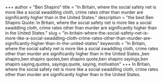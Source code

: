 +++
author = "Ben Shapiro"
title = "In Britain, where the social safety net is more like a social swaddling cloth, crime rates other than murder are significantly higher than in the United States."
description = "the best Ben Shapiro Quote: In Britain, where the social safety net is more like a social swaddling cloth, crime rates other than murder are significantly higher than in the United States."
slug = "in-britain-where-the-social-safety-net-is-more-like-a-social-swaddling-cloth-crime-rates-other-than-murder-are-significantly-higher-than-in-the-united-states"
keywords = "In Britain, where the social safety net is more like a social swaddling cloth, crime rates other than murder are significantly higher than in the United States.,ben shapiro,ben shapiro quotes,ben shapiro quote,ben shapiro sayings,ben shapiro saying,quotes, sayings,quote, saying, motivation"
+++
In Britain, where the social safety net is more like a social swaddling cloth, crime rates other than murder are significantly higher than in the United States.
